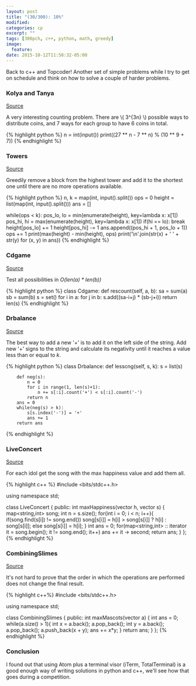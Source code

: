 ```yaml
---
layout: post
title: "(30/300): 10%"
modified:
categories: cp
excerpt: ""
tags: [300pch, c++, python, math, greedy]
image:
  feature:
date: 2015-10-12T11:58:32-05:00
---
```


Back to c++ and Topcoder! Another set of simple problems while I try to get on schedule and think on how to solve a couple of harder problems.

### Kolya and Tanya
<a href="http://codeforces.com/problemset/problem/584/B" target="_blank">Source</a>

A very interesting counting problem. There are \\( 3^{3n} \\) possible ways to distribute coins, and 7 ways for each group to have 6 coins in total.

{% highlight python %}
n = int(input())
print((27 ** n - 7 ** n) % (10 ** 9 + 7))
{% endhighlight %}

### Towers
<a href="http://codeforces.com/problemset/problem/479/B" target="_blank">Source</a>

Greedily remove a block from the highest tower and add it to the shortest one until there are no more operations available.

{% highlight python %}
n, k = map(int, input().split())
ops = 0
height = list(map(int, input().split()))
ans = []

while(ops < k):
    pos_lo, lo = min(enumerate(height), key=lambda x: x[1])
    pos_hi, hi = max(enumerate(height), key=lambda x: x[1])
    if(hi == lo):
        break
    height[pos_lo] += 1
    height[pos_hi] -= 1
    ans.append((pos_hi + 1, pos_lo + 1))
    ops += 1
print(max(height) - min(height), ops)
print('\n'.join(str(x) + ' ' + str(y) for (x, y) in ans))
{% endhighlight %}

### Cdgame
<a href="http://community.topcoder.com/stat?c=problem_statement&pm=14062&rd=16550" target="_blank">Source</a>

Test all possibilities in *O(len(a) * len(b))*

{% highlight python %}
class Cdgame:
    def rescount(self, a, b):
        sa = sum(a)
        sb = sum(b)
        s = set()
        for i in a:
            for j in b:
                s.add((sa-i+j) * (sb-j+i))
        return len(s)
{% endhighlight %}

### Drbalance
<a href="http://community.topcoder.com/stat?c=problem_statement&rd=16550&pm=14060" target="_blank">Source</a>

The best way to add a new '+' is to add it on the left side of the string. Add new '+' signs to the string and calculate its negativity until it reaches a value less than or equal to *k*.

{% highlight python %}
class Drbalance:
    def lesscng(self, s, k):
        s = list(s)

        def neg(s):
            n = 0
            for i in range(1, len(s)+1):
                n += s[:i].count('+') < s[:i].count('-')
            return n
        ans = 0
        while(neg(s) > k):
            s[s.index('-')] = '+'
            ans += 1
        return ans
{% endhighlight %}

### LiveConcert
<a href="http://community.topcoder.com/stat?c=problem_statement&pm=13948&rd=16549" target="_blank">Source</a>

For each idol get the song with the max happiness value and add them all.

{% highlight c++ %}
#include <bits/stdc++.h>

using namespace std;

class LiveConcert {
public:
  int maxHappiness(vector <int> h, vector <string> s) {
    map<string,int> song;
    int n = s.size();
    for(int i = 0; i < n; i++){
      if(song.find(s[i]) != song.end())
        song[s[i]] = h[i] > song[s[i]] ? h[i] : song[s[i]];
      else song[s[i]] = h[i];
    }
    int ans = 0;
    for(map<string,int> :: iterator it = song.begin(); it != song.end(); it++)
      ans += it -> second;
    return ans;
  }
};
{% endhighlight %}

### CombiningSlimes
<a href="http://community.topcoder.com/stat?c=problem_statement&pm=13947&rd=16549" target="_blank">Source</a>

It's not hard to prove that the order in which the operations are performed does not change the final result.

{% highlight c++%}
#include <bits/stdc++.h>

using namespace std;

class CombiningSlimes {
public:
  int maxMascots(vector <int> a) {
    int ans = 0;
    while(a.size() > 1){
      int x = a.back(); a.pop_back();
      int y = a.back(); a.pop_back();
      a.push_back(x + y);
      ans += x*y;
    }
    return ans;
  }
};
{% endhighlight %}

### Conclusion

I found out that using Atom plus a terminal visor (iTerm, TotalTerminal) is a good enough way of writing solutions in python and c++, we'll see how that goes during a competition.
